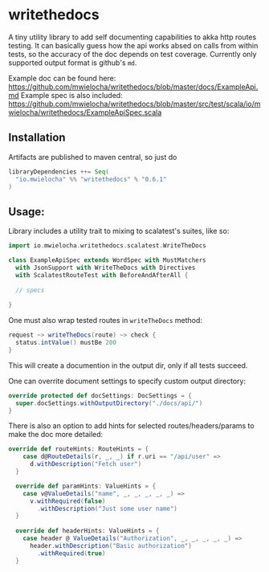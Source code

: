# writethedocs

A tiny utility library to add self documenting capabilities to akka http routes testing.
It can basically guess how the api works absed on calls from within tests, so the accuracy of the doc depends on test coverage.
Currently only supported output format is github's `md`.

Example doc can be found here: https://github.com/mwielocha/writethedocs/blob/master/docs/ExampleApi.md
Example spec is also included: https://github.com/mwielocha/writethedocs/blob/master/src/test/scala/io/mwielocha/writethedocs/ExampleApiSpec.scala

## Installation

Artifacts are published to maven central, so just do

```scala
libraryDependencies ++= Seq(
  "io.mwielocha" %% "writethedocs" % "0.6.1"
)
```

## Usage:

Library includes a utility trait to mixing to scalatest's suites, like so:

```scala
import io.mwielocha.writethedocs.scalatest.WriteTheDocs

class ExampleApiSpec extends WordSpec with MustMatchers
  with JsonSupport with WriteTheDocs with Directives
  with ScalatestRouteTest with BeforeAndAfterAll {
  
  // specs
  
}
```

One must also wrap tested routes in `writeTheDocs` method:

```scala
request ~> writeTheDocs(route) ~> check {
  status.intValue() mustBe 200
}
```

This will create a documention in the output dir, only if all tests succeed.

One can overrite document settings to specify custom output directory:

```scala 
override protected def docSettings: DocSettings = {
  super.docSettings.withOutputDirectory("./docs/api/")
}
  ```
  
There is also an option to add hints for selected routes/headers/params to make the doc more detailed:

```scala
override def routeHints: RouteHints = {
    case d@RouteDetails(r, _, _) if r.uri == "/api/user" =>
      d.withDescription("Fetch user")
  }

  override def paramHints: ValueHints = {
    case v@ValueDetails("name", _, _, _, _, _) =>
      v.withRequired(false)
        .withDescription("Just some user name")
  }
  
  override def headerHints: ValueHints = {
    case header @ ValueDetails("Authorization", _, _, _, _, _) =>
      header.withDescription("Basic authorization")
        .withRequired(true)
  }
```
